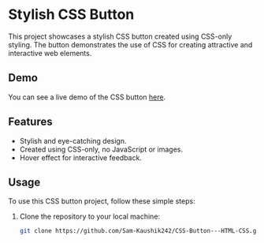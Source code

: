 # Stylish CSS Button

This project showcases a stylish CSS button created using CSS-only styling. The button demonstrates the use of CSS for creating attractive and interactive web elements.

## Demo

You can see a live demo of the CSS button [here](https://sam-kaushik242.github.io/CSS-Button---HTML-CSS/).

## Features

- Stylish and eye-catching design.
- Created using CSS-only, no JavaScript or images.
- Hover effect for interactive feedback.

## Usage

To use this CSS button project, follow these simple steps:

1. Clone the repository to your local machine:

   ```sh
   git clone https://github.com/Sam-Kaushik242/CSS-Button---HTML-CSS.git
